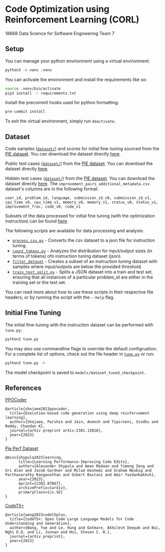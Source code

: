 # Code Optimization using Reinforcement Learning (CORL) 
18668 Data Science for Software Engineering Team 7

## Setup

You can manage your python environment using a virtual environment:

```bash
python3 -m venv .venv
```

You can activate the environment and install the requirements like so:

```bash
source .venv/bin/activate
pip3 install -r requirements.txt
```

Install the precommit hooks used for python formatting:

```bash
pre-commit install
```

To exit the virtual environment, simply run `deactivate`.

## Dataset

Code samples ([`dataset/`](dataset/)) and scores for initial fine-tuning sourced from the [PIE dataset](https://github.com/madaan/pie-perf?tab=readme-ov-file#dataset). You can download the dataset directly [here](https://drive.google.com/file/d/19IL3VETwVI9rdibB979Xm4gEWYwn0CkV/view).

Public test cases ([`dataset/`](dataset/)) from the [PIE dataset](https://github.com/madaan/pie-perf?tab=readme-ov-file#dataset). You can download the dataset directly [here](https://drive.google.com/file/d/1RcUpZMOR8L2xYYWDZx7I0tHFzFgg7COO/view?usp=share_link).

Hidden test cases ([`dataset/`](dataset/)) from the [PIE dataset](https://github.com/madaan/pie-perf?tab=readme-ov-file#dataset). You can download the dataset directly [here](https://drive.google.com/file/d/1migwX4wpED0gDDxn7gS6q55vWeXIDgId/view?usp=drive_link).
The `improvement_pairs_additional_metadata.csv` dataset's columns are in the following format:

```
user_id, problem_id, language, submission_id_v0, submission_id_v1, cpu_time_v0, cpu_time_v1, memory_v0, memory_v1, status_v0, status_v1, improvement_frac, code_v0, code_v1
```

Subsets of the data processed for initial fine tuning (with the optimization instruction) can be found [here](https://drive.google.com/drive/folders/1GILiI_7I6tt-QmI6jhQkfgcCTHsmYh9O?usp=sharing).

The following scripts are available for data processing and analysis:

-   [`process_csv.py`](process_csv.py) - Converts the csv dataset to a json file for instruction tuning.
-   [`count_tokens.py`](count_tokens.py) - Analyzes the distribution for input/output sizes (in terms of tokens) ofn instruction tuning dataset (json).
-   [`filter_dataset`](filter_dataset.py) - Creates a subset of an instruction tuning dataset with samples where input/outputs are below the provided threshold.
-   [`train_test_split.py`](train_test_split.py) - Splits a JSON dataset into a train and test set, ensuring that all instances of a particular problem_id are either in the training set or the test set.

You can read more about how to use these scripts in their respective file headers, or by running the
script with the `--help` flag.

## Initial Fine Tuning

The initial fine-tuning with the instruction dataset can be performed with `tune.py`:

```bash
python3 tune.py
```

You may also use commandline flags to override the default configruation. For a complete list of options, check out the file header in [`tune.py`](tune.py) or run:

```bash
python3 tune.py -h
```

The model checkpoint is saved to `models/dataset_tuned_checkpoint`.

## References

[PPOCoder](https://github.com/reddy-lab-code-research/PPOCoder)

```
@article{shojaee2023ppocoder,
  title={Execution-based code generation using deep reinforcement learning},
  author={Shojaee, Parshin and Jain, Aneesh and Tipirneni, Sindhu and Reddy, Chandan K},
  journal={arXiv preprint arXiv:2301.13816},
  year={2023}
}
```

[Pie Perf Dataset](https://github.com/madaan/pie-perf?tab=readme-ov-file#dataset)

```
@misc{shypula2023learning,
      title={Learning Performance-Improving Code Edits},
      author={Alexander Shypula and Aman Madaan and Yimeng Zeng and Uri Alon and Jacob Gardner and Milad Hashemi and Graham Neubig and Parthasarathy Ranganathan and Osbert Bastani and Amir Yazdanbakhsh},
      year={2023},
      eprint={2302.07867},
      archivePrefix={arXiv},
      primaryClass={cs.SE}
}
```

[CodeT5+](https://github.com/salesforce/CodeT5/tree/main)

```
@article{wang2023codet5plus,
  title={CodeT5+: Open Code Large Language Models for Code Understanding and Generation},
  author={Wang, Yue and Le, Hung and Gotmare, Akhilesh Deepak and Bui, Nghi D.Q. and Li, Junnan and Hoi, Steven C. H.},
  journal={arXiv preprint},
  year={2023}
}
```
